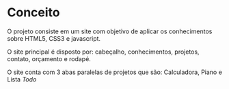 # Conceito

O projeto consiste em um site com objetivo de aplicar os conhecimentos sobre HTML5, CSS3 e javascript.

O site principal é disposto por: cabeçalho, conhecimentos, projetos, contato, orçamento e rodapé.

O site conta com 3 abas paralelas de projetos que são: Calculadora, Piano e Lista *Todo*

